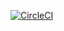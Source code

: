 [![CircleCI](https://circleci.com/gh/dnasseri/firby2.svg?style=svg&circle-token=547487bfcc46230ec60829366533cbbad14524ee)](https://circleci.com/gh/dnasseri/firby2)
